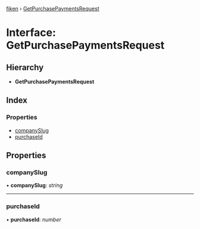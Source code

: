 [fiken](../README.md) › [GetPurchasePaymentsRequest](getpurchasepaymentsrequest.md)

# Interface: GetPurchasePaymentsRequest

## Hierarchy

* **GetPurchasePaymentsRequest**

## Index

### Properties

* [companySlug](getpurchasepaymentsrequest.md#companyslug)
* [purchaseId](getpurchasepaymentsrequest.md#purchaseid)

## Properties

###  companySlug

• **companySlug**: *string*

___

###  purchaseId

• **purchaseId**: *number*
